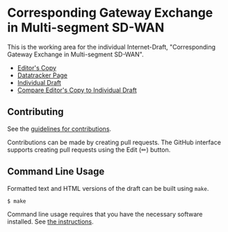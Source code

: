 # Corresponding Gateway Exchange in Multi-segment SD-WAN

This is the working area for the individual Internet-Draft, "Corresponding Gateway Exchange in Multi-segment SD-WAN".

* [Editor's Copy](https://VMatrix1900.github.io/draft-sheng-idr-gw-exchange-in-sd-wan/#go.draft-sheng-idr-gw-exchange-in-sd-wan.html)
* [Datatracker Page](https://datatracker.ietf.org/doc/draft-sheng-idr-gw-exchange-in-sd-wan)
* [Individual Draft](https://datatracker.ietf.org/doc/html/draft-sheng-idr-gw-exchange-in-sd-wan)
* [Compare Editor's Copy to Individual Draft](https://VMatrix1900.github.io/draft-sheng-idr-gw-exchange-in-sd-wan/#go.draft-sheng-idr-gw-exchange-in-sd-wan.diff)


## Contributing

See the
[guidelines for contributions](https://github.com/VMatrix1900/draft-sheng-idr-gw-exchange-in-sd-wan/blob/main/CONTRIBUTING.md).

Contributions can be made by creating pull requests.
The GitHub interface supports creating pull requests using the Edit (✏) button.


## Command Line Usage

Formatted text and HTML versions of the draft can be built using `make`.

```sh
$ make
```

Command line usage requires that you have the necessary software installed.  See
[the instructions](https://github.com/martinthomson/i-d-template/blob/main/doc/SETUP.md).

